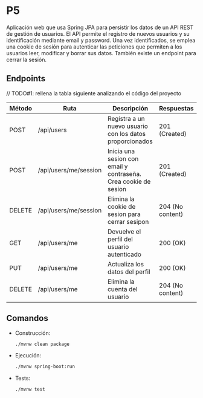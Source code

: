 # P5
Aplicación web que usa Spring JPA para persistir los datos de un API REST de gestión de usuarios.
El API permite el registro de nuevos usuarios y su identificación mediante email y password.
Una vez identificados, se emplea una cookie de sesión para autenticar las peticiones que permiten 
a los usuarios leer, modificar y borrar sus datos. También existe un endpoint para cerrar la sesión.  

## Endpoints

// TODO#1: rellena la tabla siguiente analizando el código del proyecto

| Método | Ruta                  | Descripción                                                     | Respuestas       |
|--------|-----------------------|-----------------------------------------------------------------|------------------|
| POST   | /api/users            | Registra a un nuevo usuario con los datos proporcionados        | 201 (Created)    |
| POST   | /api/users/me/session | Inicia una sesion con email y contraseña. Crea cookie de sesion | 201 (Created)    |
| DELETE | /api/users/me/session | Elimina la cookie de sesion para cerrar sesipon                 | 204 (No content) |
| GET    | /api/users/me         | Devuelve el perfil del usuario autenticado                      | 200 (OK)         |
| PUT    | /api/users/me         | Actualiza los datos del perfil                                  | 200 (OK)         |
| DELETE | /api/users/me         | Elimina la cuenta del usuario                                   | 204 (No content) |


## Comandos 

- Construcción: 
  ```sh
  ./mvnw clean package
  ```

- Ejecución: 
  ```sh
  ./mvnw spring-boot:run
  ```

- Tests:
  ```sh
  ./mvnw test
  ```
